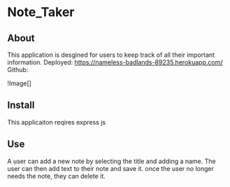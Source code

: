 # Note_Taker

## About
This application is desgined for users to keep track of all their important information. 
Deployed: https://nameless-badlands-89235.herokuapp.com/
Github:

!Image[]

## Install
This applicaiton reqires express js

## Use 
A user can add a new note by selecting the title and adding a name. The user can then add text to their note and save it. once the user no longer needs the note, they can delete it.
